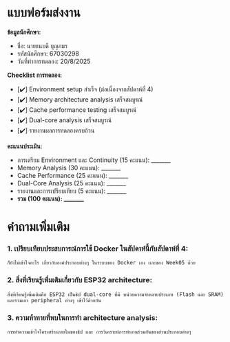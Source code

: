 # แบบฟอร์มส่งงาน

**ข้อมูลนักศึกษา:**
- ชื่อ: นายธนบดี บุญภมร
- รหัสนักศึกษา: 67030298
- วันที่ทำการทดลอง: 20/8/2025

**Checklist การทดลอง:**
- [✔️] Environment setup สำเร็จ (ต่อเนื่องจากสัปดาห์ที่ 4)
- [✔️] Memory architecture analysis เสร็จสมบูรณ์
- [✔️] Cache performance testing เสร็จสมบูรณ์
- [✔️] Dual-core analysis เสร็จสมบูรณ์
- [✔️] รายงานผลการทดลองครบถ้วน

**คะแนนประเมิน:**
- การเตรียม Environment และ Continuity (15 คะแนน): _______
- Memory Analysis (30 คะแนน): _______
- Cache Performance (25 คะแนน): _______
- Dual-Core Analysis (25 คะแนน): _______
- รายงานและการเปรียบเทียบ (5 คะแนน): _______
- **รวม (100 คะแนน): _______**

# คำถามเพิ่มเติม
### 1. เปรียบเทียบประสบการณ์การใช้ Docker ในสัปดาห์นี้กับสัปดาห์ที่ 4:
    ก็ยังไม่เข้าใจอะไร เกี่ยวกับองค์ประกอบต่างๆ ในระบบของ Docker เอง เเละของ Week05 ด้วย

### 2. สิ่งที่เรียนรู้เพิ่มเติมเกี่ยวกับ ESP32 architecture:
    สิ่งที่เรียนรู้เพิ่มเติมคือ ESP32 เป็นชิป dual-core ที่มี หน่วยความจำหลายประเภท (Flash และ SRAM) และรวมเอา peripheral ต่างๆ เข้าไว้ด้วยกัน

### 3. ความท้าทายที่พบในการทำ architecture analysis:
    การทำความเข้าใจโครงสร้างภายในของชิป และ การวิเคราะห์การทำงานร่วมกันของส่วนประกอบต่างๆ